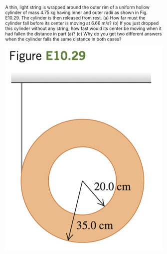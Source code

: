 A thin, light string is wrapped around the outer rim of a uniform hollow cylinder of mass 4.75 kg having inner and outer radii as shown in Fig. E10.29. The cylinder is then released from rest. (a) How far must the cylinder fall before its center is moving at 6.66 m/s? (b) If you just dropped this cylinder without any string, how fast would its center be moving when it had fallen the ­distance in part (a)? (c) Why do you get two different answers when the cylinder falls the same distance in both cases?

![](E10.19.jpg)